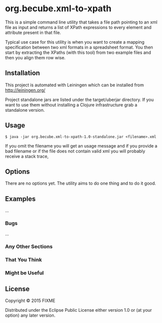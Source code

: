 # org.becube.xml-to-xpath

This is a simple command line utility that takes a file path pointing to an xml file as input and returns a list of XPath expressions to every element and attribute present in that file.

Typical use case for this utility is when you want to create a mapping specification between two xml formats in a spreadsheet format. You then start by extracting the XPaths (with this tool) from two example files and then you align them row wise. 

## Installation
This project is automated with Leiningen which can be installed from
http://leiningen.org/

Project standalone jars are listed under the target/uberjar directory. If
you want to use them without installing a Clojure infrastructure grab a standalone version.

## Usage



    $ java -jar org.becube.xml-to-xpath-1.0-standalone.jar <filename>.xml

If you omit the filename you will get an usage message and if you provide
a bad filename or if the file does not contain valid xml you will probably receive
a stack trace,

## Options

There are no options yet. The utility aims to do one thing and to do it good.
## Examples

...

### Bugs

...

### Any Other Sections
### That You Think
### Might be Useful

## License

Copyright © 2015 FIXME

Distributed under the Eclipse Public License either version 1.0 or (at
your option) any later version.
